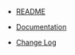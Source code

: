 - [README](/heta-simulator/)

- [Documentation](https://hetalang.github.io/HetaSimulator.jl/dev/)
- [Change Log](/heta-simulator/CHANGELOG.md)
